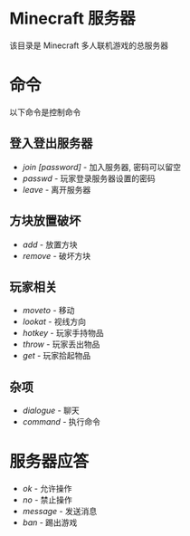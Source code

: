 # Minecraft 服务器
该目录是 Minecraft 多人联机游戏的总服务器

# 命令
以下命令是控制命令

## 登入登出服务器
- *join <id> <name> [password]* - 加入服务器, 密码可以留空
- *passwd <id> <password>* - 玩家登录服务器设置的密码
- *leave <id>* - 离开服务器

## 方块放置破坏
- *add <id> <x> <y> <z> <block>* - 放置方块
- *remove <id> <x> <y> <z>* - 破坏方块

## 玩家相关
- *moveto <id> <x> <y> <z>* - 移动
- *lookat <id> <x> <y>* - 视线方向
- *hotkey <id> <block>* - 玩家手持物品
- *throw <id> <block> <times>* - 玩家丢出物品
- *get <id> <x> <y> <z>* - 玩家拾起物品

## 杂项
- *dialogue <id> <message>* - 聊天
- *command <id> <command>* - 执行命令

# 服务器应答
- *ok* - 允许操作
- *no* - 禁止操作
- *message <text>* - 发送消息
- *ban <reason>* - 踢出游戏
